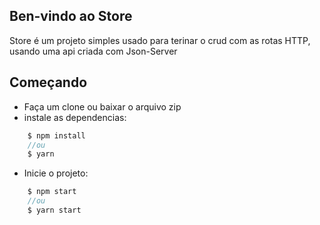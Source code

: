 ## Ben-vindo ao Store
Store é um projeto simples usado para terinar o crud com as rotas HTTP, 
usando uma api criada com Json-Server

## Começando
* Faça um clone ou baixar o arquivo zip
* instale as dependencias:
~~~javascript
    $ npm install
    //ou
    $ yarn
~~~
* Inicie o projeto:
~~~javascript
    $ npm start
    //ou
    $ yarn start
~~~
